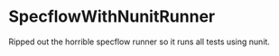 SpecflowWithNunitRunner
=======================

Ripped out the horrible specflow runner so it runs all tests using nunit.